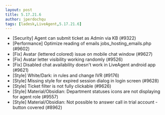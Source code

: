 ```yaml
---
layout: post
title: 5.17.21.6
author: jperdochqu
tags: [ladesk,LiveAgent,5.17.21.6]
---
```


- [Security] Agent can submit ticket as Admin via KB (#9322)
- [Performance] Optimize reading of emails jobs_hosting_emails.php (#9602)
- [Fix] Avatar (lettered colored) issue on mobile chat window (#9627)
- [Fix] Avatar letter visibility working randomly (#9526)
- [Fix] Disabled chat availability doesn't work in LiveAgent android app (#9621)
- [Style] White/Dark: in rules and change IVR (#9176)
- [Style] Missing style for expired session dialog in login screen (#9628)
- [Style] Ticket filter is not fully clickable (#9626)
- [Style] Material/Obsidian: Department statuses icons are not displaying for agent role (#9557)
- [Style] Material/Obsidian: Not possible to answer call in trial account - button covered (#8962)
